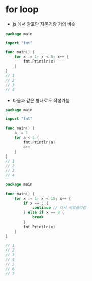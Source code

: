 # for loop

- js 에서 괄호만 지운거랑 거의 비슷

```go
package main

import "fmt"

func main() {
	for x := 1; x < 5; x++ {
		fmt.Println(x)
	}
}
// 1
// 2
// 3
// 4

```

- 다음과 같은 형태로도 작성가능

```go
package main

import "fmt"

func main() {
	a := 1
	for a < 5 {
		fmt.Println(a)
		a++
	}
}
// 1
// 2
// 3
// 4
```

```go
package main

func main() {
	for x := 1; x < 15; x++ {
		if x == 3 {
			continue // 다시 위로올라감
		} else if x == 8 {
			break
		}
		fmt.Println(x)
	}
}

// 1
// 2
// 3
// 4
// 5
// 6
// 7
```
